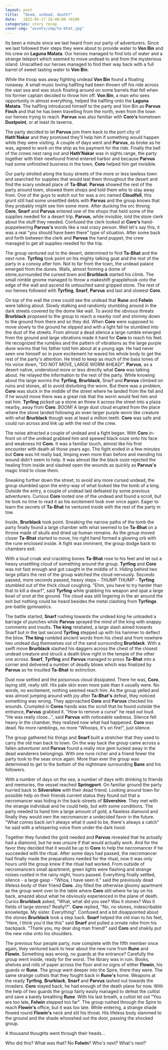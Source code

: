```yaml
---
layout: post
title:  "Dead, undead, death?"
date:   2022-05-17 18:40:00 +0100
categories: story recap
cover-img: "assets/img/ta-bhat.jpg"
---
```

Its been a minute since we last heard from our party of adventurers. Since we last followed their steps they were about to provide water to **Von Bin** and his crew on **Laguna Matata**. Our heroes managed to find lots of water and a strange teleport which seemed to move undead to and from the mysterious island. Unscathed our heroes managed to find their way back with a full barrel of sweet tasting water to **Von Bin**. 

While the troop was away fighting undead **Von Bin** found a floating runaway. A small music loving halfling had been thrown off his ride across the vast sea and was stuck floating around on some barrels that fell when his former captain decided to throw him off. **Von Bin**, a man who sees opportunity in almost everything, helped the halfling onto the **Laguna Matata**. The halfling introduced himself to the party and Von Bin as **Parvus Finch** and that he has been travelling from the north, even from the town our heroes trying to reach. **Parvus** was also familiar with **Coro's** hometown **Dustpoint**, or at least its taverns.

The party decided to let **Parvus** join them back to the port city of **Hath’Nakar** and they promised they'll help him if something would happen while they were visiting. A couple of days went and **Parvus**, as broke as he was, agreed to work on the ship as his payment for the ride. Finally the bell of the crows nest rang out and **Hath’Nakar** was in sights range, the party together with their newfound friend entered harbor and because **Parvus** had some unfinished business in the town, **Coro** helped him get invisible.

Our party strolled along the busy streets of the more or less lawless town and searched for supplies that would last them throughout the desert and find the scary undead place of **Ta-Bhat**. **Parvus** showed the rest of the party around town, showed them shops and told them who to stay away from. One of the guys to watch out for was a orc named **Cloudfell**, this grunt still had some unsettled debts with **Parvus** and the group knows that they probably might see him some more. After ducking the orc throng; **Coro**, **Snarf** and **Parvus** entered one of the shops that held some of the supplies needed for a desert trip. **Parvus**, while invisible, told the store clerk about the stuff they needed. Confused the clerk looked at **Coro's** hand-puppeteering **Parvus's** words like a real crazy person. Well let's say this, it was a real "you should have been there" type of situation. After some back and forth between the clerk and **Parvus** the hand puppet, the crew managed to get all supplies needed for the trip.

The group ventured out to the desert, determined to find **Ta-Bhat** and the next rune. **Tyrfing** took point on his mighty talking goat and the rest of the party in a convoy after him. Not to far from the town, the undead palace emerged from the dunes. Walls, almost forming a dome of stone,surrounded the cursed town and **Brurblack** started his climb. The small nimble gnome managed to throw a makeshift grapplehook onto the edge of the wall and ascend its untouched sand gripped stone. The rest of our heroes followed with **Tyrfing**, **Snarf**, **Parvus** and last and slowest **Coro**.

On top of the wall the crew could see the undead that **Rune** and **Folwin** were talking about. Slowly stalking and randomly stumbling around in the dark streets covered by the dome like wall. To avoid the obvious threats **Brurblack** proposed to the group to reach a nearby roof and shimmy down to the ground from there and so they did. When **Coro** were supposed to move slowly to the ground he slipped and with a light fall he stumbled into the dust of the streets. From almost a dead silence a large rumble emerged from the ground and large vibrations made it hard for **Coro** to reach his feet. He recognized the rumbles and the pattern of vibrations as the large purple dune worms that his father told him about at a young age. He had never seen one himself so in pure excitement he waved his whole body to get the rest of the party's attention. He tried to keep as much of the bass tones of his voice down, "DO NOT MOVE, LARGE WORM AHEAD!". **Parvus**, as a desert native, understood more or less directly what **Coro** was talking about. He relayed the information to the rest of the party. While knowing about the large worms the **Tyrfing**, **Brurblack**, Snarf and **Parvus** climbed on ruins and stones, all to avoid disturbing the worm. But there was a problem, **Coro** was stuck in the middle of the street where he landed from the fall and if he would move there was a great risk that the worm would feel him and eat him. **Tyrfing** picked up a stone an threw it across the street into a plaza nearby, away from **Coro**. *BOOM!* A large dust cloud erupted from the place where the stone landed following an even larger purple worm like creature with what **Brurblack** though was at least a million teeth. **Coro** was safe and could run across and link up with the rest of the crew.

The noise attracted a couple of undead and a fight began. With **Coro** in-front on of the undead grabbed him and spewed black ooze onto his face and weakness hit **Coro**. It was a familiar touch, almost like his first encounter with death all those years ago. The fight ended in a few minutes but **Coro** was hit really bad, limping even more than before and mending his wound didn't seem to help. It was almost like the black ooze rejected the healing from inside and slashed open the wounds as quickly as **Parvus's** magic tried to close them. 

Sneaking further down the street, to avoid any more cursed undead, the group stumbled upon the entry-way of what looked like the tomb of a king. Outside the entry, a couple of undead laid defeated by some previous adventurers. Curious **Coro** looted one of the undead and found a scroll, but he took no time to read it as his excitement took over once again. Eager to learn the secrets of **Ta-Bhat** he ventured inside with the rest of the party in tow. 

Inside, **Brurblack** took point. Sneaking the narrow paths of the tomb the party finally found a large chamber with what seemed to be **Ta-Bhat** on a throne made of skulls and dried up human remains. As the group moved closer **Ta-Bhat** started to move, his right hand formed a glowing orb with the rune enclosed inside. A fight was imminent, the group dodge back to chambers exit.

With a loud croak and crackling bones **Ta-Bhat** rose to his feet and let out a heavy unsettling cloud of something around the group. **Tyrfing** and **Coro** was not fast enough and got caught in the middle of it. Hiding behind two large pillars the rest of the group watched the cloud nervously. Seconds passed, more seconds passed, heavy steps - *THUMP THUMP* - **Tyrfing** stumbled out of the thick cloud coughing. "Ehm, you have to try harder than that to kill a dwarf", said **Tyrfing** while grabbing his weapon and spat a large bowl of snot at the ground. The cloud was still lingering in the air around the exit but nothing could be heard besides the metal clashing from **Tyrfings** pre-battle gymnastics.

The battle started, **Snarf** rushing towards the undead king he unloaded a barrage of punches while **Parvus** sprayed the mind of the king with snappy comments and insults. **The king** retaliated, a large slash aimed towards Snarf but in the last second **Tyrfing** stepped up with his hammer to deflect the blow. **The king** rumbled ancient words from his chest and from nowhere two undead dug themselves out of the sand surrounding **Brurblack**. With a swift move **Brurblack** slashed his daggers across the chest of the closest undead creature and struck a death blow right in the temple of the other one across. **Snarf**, **Tyrfing** and **Parvus** managed to press **Ta-Bhat** into a corner and delivered a number of deadly blows which was finalized by **Parvus** as he insulted **Ta-Bhat** to extinction.

Dust now settled and the poisonous cloud dissipated. There he was, **Coro**, laying still, really still. His pale skin even more pale than it usually were. No words, no excitement, nothing seemed reach him. As the group yelled and was almost jumping around with joy after **Ta-Bhat's** defeat, they noticed something was wrong. They approached **Coro** and **Parvus** checked his wounds. Crumpled in **Coros** hands was the scroll that he found outside the entrance, **Parvus** grabbed it. "How to remove a curse" he read out loud. "He was really close...", said **Parvus** with noticeable sadness. Silence fell heavy in the chamber, they realized now what had happened. **Coro** was dead. No more ramblings, no more "Whoops, it's on fire!", just silence. 

The group gathered his things and **Snarf** built a stretcher that they used to carry the old man back to town. On the way back the group came across a fallen adventurer and **Parvus** found a really nice gem tucked away in the dead wanderers belongings. With one rune richer and a friend fewer the party took to the seas once again. More than ever the group was determined to get to the bottom of the nightmare surrounding **Bane** and his followers.

With a number of days on the sea, a number of days with drinking to friends and memories, the vessel reached **Springport**. On familiar ground the party hurried back to **Silvershire** with their dead friend. Looking around town for possible help on their friends current status they found out that a necromancer was hiding in the back-streets of **Silvershire**. They met with the strange individual and he could help, but with some conditions. The party needed to hand him a large amount of gold, a flawless diamond and finally they would own the necromancer a undecided favor in the future. "What comes back isn't always what it used to be, there's always a catch" he said with a whispering voice from under the dark hood.

Together they funded the gold needed and **Parvus** revealed that he actually had a diamond, but he was unsure if that would actually work. And for the favor they decided that it would be up to **Coro** to help the necromancer if he succeeded with the ritual. After some days had passed, the necromancer had finally made the preparations needed for the ritual, now it was only hours until the group knew if the ritual had worked. From outside of necromancers small apartment, green lights were flashing and strange noises rustled in the rainy night, hours passed. Everything finally settled, silence - a large gasp - "Whoa, I have seen it." said the previously dead lifeless body of their friend **Coro**. Joy filled the otherwise gloomy apartment as the group went over to the table where **Coro** still where he lay on his back, amazed about what he obviously experienced in the plane of death. Curios **Brurblack** asked, "What, what did you see? Was it stones? Was it fields of large stones? Really!?". **Coro** replied, "No, no stones, indescribable knowledge. My sister. Everything". Confused and a bit disappointed about the stones **Brurblack** took a step back. **Snarf** helped the old man to his feet, "Here, I think you'd like this" said **Snarf** and pulled a ornate robe from his backpack. "Thank you, my dear dog man friend!" said **Coro** and shakily put the new robe onto his shoulders.

The previous four people party, now complete with the fifth member once again, they ventured back to hear about the new rune from **Rune** and **Flowin**. Something was wrong, no guards at the entrance? Carefully the group went inside, ready for the worst. The library was in ruin. Books, shelves and rolls of paper across the floor and no signs of either **Flowin**, his guards or **Rune**. The group went deeper into the Spire, there they were. The same strange cultists that they fought back in **Rune's** home. Weapons at the ready **Tyrfing**, **Brurblack**, **Snarf** and **Parvus** lashed out towards the invaders. **Coro** stayed back, he had enough of the death plane for now. With the help of two guards the group fairly easily managed to defeat the cultist and save a barely breathing **Rune**. With his last breath, a cultist let out "You are too late, **Folwin** stepped too far". The group rushed through the Spire to reach **Flowin's** office, but it was too late. While entering, a strange shade flowed round **Flowin's** neck and slit his throat. His lifeless body slammed to the ground and the shade whooshed out the door, passing the shocked group.

A thousand thoughts went through their heads...

Who did this? What was that? No **Folwin**? Who's next? What's next?
